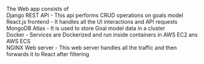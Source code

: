 The Web app consists of <br/>
Django REST API - This api performs CRUD operations on goals model <br/>
React.js frontend - It handles all the UI interactions and API requests <br/>
MongoDB Atlas - It is used to store Goal model data in a cluster <br/>
Docker - Services are Dockerized and run inside containers in AWS EC2 ans AWS ECS <br/>
NGINX Web server - This web server handles all the traffic and then forwards it to React after filtering <br/>